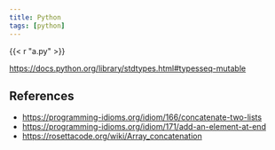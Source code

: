 ```yaml
---
title: Python
tags: [python]
---
```


{{< r "a.py" >}}

<https://docs.python.org/library/stdtypes.html#typesseq-mutable>

## References

- <https://programming-idioms.org/idiom/166/concatenate-two-lists>
- <https://programming-idioms.org/idiom/171/add-an-element-at-end>
- <https://rosettacode.org/wiki/Array_concatenation>
